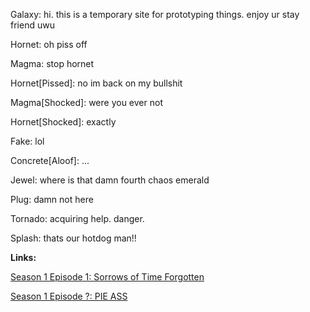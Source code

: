 Galaxy: hi. this is a temporary site for prototyping things. enjoy ur stay friend uwu

Hornet: oh piss off

Magma: stop hornet

Hornet[Pissed]: no im back on my bullshit

Magma[Shocked]: were you ever not

Hornet[Shocked]: exactly

Fake: lol

Concrete[Aloof]: ...

Jewel: where is that damn fourth chaos emerald

Plug: damn not here

Tornado: acquiring help. danger.

Splash: thats our hotdog man!!

**Links:**

[Season 1 Episode 1: Sorrows of Time Forgotten](CR_S1_E01.htm)

[Season 1 Episode ?: PIE ASS](CR_S1_PIEASS.htm)


<script src="assets/js/mugshots.js"></script>
